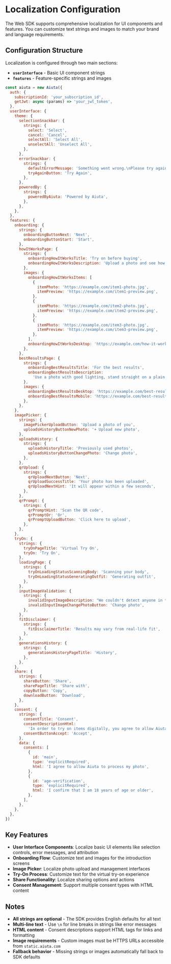 # Localization Configuration

The Web SDK supports comprehensive localization for UI components and features. You can customize text strings and images to match your brand and language requirements.

## Configuration Structure

Localization is configured through two main sections:

- **`userInterface`** - Basic UI component strings
- **`features`** - Feature-specific strings and images

```javascript
const aiuta = new Aiuta({
  auth: {
    subscriptionId: 'your_subscription_id',
    getJwt: async (params) => 'your_jwt_token',
  },
  userInterface: {
    theme: {
      selectionSnackbar: {
        strings: {
          select: 'Select',
          cancel: 'Cancel',
          selectAll: 'Select All',
          unselectAll: 'Unselect All',
        },
      },
      errorSnackbar: {
        strings: {
          defaultErrorMessage: 'Something went wrong.\nPlease try again later',
          tryAgainButton: 'Try Again',
        },
      },
      poweredBy: {
        strings: {
          poweredByAiuta: 'Powered by Aiuta',
        },
      },
    },
  },
  features: {
    onboarding: {
      strings: {
        onboardingButtonNext: 'Next',
        onboardingButtonStart: 'Start',
      },
      howItWorksPage: {
        strings: {
          onboardingHowItWorksTitle: 'Try on before buying',
          onboardingHowItWorksDescription: 'Upload a photo and see how items look on you',
        },
        images: {
          onboardingHowItWorksItems: [
            {
              itemPhoto: 'https://example.com/item1-photo.jpg',
              itemPreview: 'https://example.com/item1-preview.png',
            },
            {
              itemPhoto: 'https://example.com/item2-photo.jpg',
              itemPreview: 'https://example.com/item2-preview.png',
            },
            {
              itemPhoto: 'https://example.com/item3-photo.jpg',
              itemPreview: 'https://example.com/item3-preview.png',
            },
          ],
          onboardingHowItWorksDesktop: 'https://example.com/how-it-works-desktop.png',
        },
      },
      bestResultsPage: {
        strings: {
          onboardingBestResultsTitle: 'For the best results',
          onboardingBestResultsDescription:
            'Use a photo with good lighting, stand straight on a plain background',
        },
        images: {
          onboardingBestResultsDesktop: 'https://example.com/best-results-desktop.png',
          onboardingBestResultsMobile: 'https://example.com/best-results-mobile.png',
        },
      },
    },
    imagePicker: {
      strings: {
        imagePickerUploadButton: 'Upload a photo of you',
        uploadsHistoryButtonNewPhoto: '+ Upload new photo',
      },
      uploadsHistory: {
        strings: {
          uploadsHistoryTitle: 'Previously used photos',
          uploadsHistoryButtonChangePhoto: 'Change photo',
        },
      },
      qrUpload: {
        strings: {
          qrUploadNextButton: 'Next',
          qrUploadSuccessTitle: 'Your photo has been uploaded',
          qrUploadNextHint: 'It will appear within a few seconds',
        },
      },
      qrPrompt: {
        strings: {
          qrPromptHint: 'Scan the QR code',
          qrPromptOr: 'Or',
          qrPromptUploadButton: 'Click here to upload',
        },
      },
    },
    tryOn: {
      strings: {
        tryOnPageTitle: 'Virtual Try On',
        tryOn: 'Try On',
      },
      loadingPage: {
        strings: {
          tryOnLoadingStatusScanningBody: 'Scanning your body',
          tryOnLoadingStatusGeneratingOutfit: 'Generating outfit',
        },
      },
      inputImageValidation: {
        strings: {
          invalidInputImageDescription: "We couldn't detect anyone in this photo",
          invalidInputImageChangePhotoButton: 'Change photo',
        },
      },
      fitDisclaimer: {
        strings: {
          fitDisclaimerTitle: 'Results may vary from real-life fit',
        },
      },
      generationsHistory: {
        strings: {
          generationsHistoryPageTitle: 'History',
        },
      },
    },
    share: {
      strings: {
        shareButton: 'Share',
        sharePageTitle: 'Share with',
        copyButton: 'Copy',
        downloadButton: 'Download',
      },
    },
    consent: {
      strings: {
        consentTitle: 'Consent',
        consentDescriptionHtml:
          'In order to try on items digitally, you agree to allow Aiuta to process your photo. Your data will be processed according to the Aiuta <a href="https://aiuta.com/legal/terms-of-service.html" target="_blank" rel="noopener noreferrer">Terms of Use</a>',
        consentButtonAccept: 'Accept',
      },
      data: {
        consents: [
          {
            id: 'main',
            type: 'explicitRequired',
            html: 'I agree to allow Aiuta to process my photo',
          },
          {
            id: 'age-verification',
            type: 'explicitRequired',
            html: 'I confirm that I am 18 years of age or older',
          },
        ],
      },
    },
  },
})
```

## Key Features

- **User Interface Components**: Localize basic UI elements like selection controls, error messages, and attribution
- **Onboarding Flow**: Customize text and images for the introduction screens
- **Image Picker**: Localize photo upload and management interfaces
- **Try-On Process**: Customize text for the virtual try-on experience
- **Share Functionality**: Localize sharing options and actions
- **Consent Management**: Support multiple consent types with HTML content

## Notes

- **All strings are optional** - The SDK provides English defaults for all text
- **Multi-line text** - Use `\n` for line breaks in strings like error messages
- **HTML content** - Consent descriptions support HTML tags for links and formatting
- **Image requirements** - Custom images must be HTTPS URLs accessible from `static.aiuta.com`
- **Fallback behavior** - Missing strings or images automatically fall back to SDK defaults
